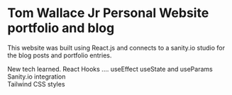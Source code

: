 # Tom Wallace Jr Personal Website portfolio and blog

This website was built using React.js and connects to a sanity.io studio for the blog posts and portfolio entries.

New tech learned.
React Hooks .... useEffect useState and useParams <br>
Sanity.io integration <br>
Tailwind CSS styles
